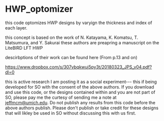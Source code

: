 # HWP_optomizer
this code optomizes HWP designs by varyign the thickness and index of each layer.

this concept is based on the work of N. Katayama, K.
Komatsu, T. Matsumura, and Y. Sakurai 
these authors are preapring a manuscript on the LiteBIRD LFT HWP

descirbptions of their work can be found here (From p.13 and on)

https://www.dropbox.com/s/307vbqkwuj5py3t/20180323_JPS_v04.pdf?dl=0



this is active research I am posting it as a social experiment--- this if being developed for SO with the consent of the above authors.  If you download and use this code, or the designs contained within and you are not part of SO, please pay me the curtesy of sending me a note at jeffmcm@umich.edu.  Do not publish any results from this code before the above authors publish.  Please don't publish or take credit for these designs that will likley be used in SO without discussing this with us first.
